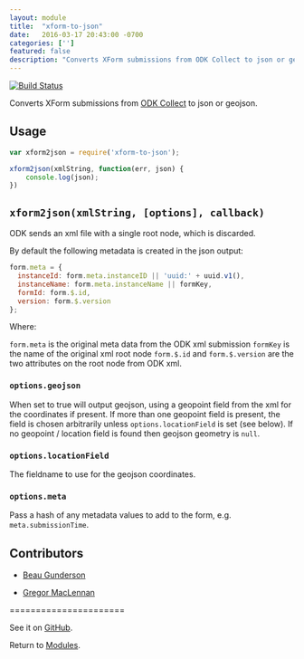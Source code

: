 ```yaml
---
layout: module
title:  "xform-to-json"
date:   2016-03-17 20:43:00 -0700
categories: ['']
featured: false
description: "Converts XForm submissions from ODK Collect to json or geojson."
---
```

[![Build Status](https://travis-ci.org/digidem/xform-to-json.svg)](https://travis-ci.org/digidem/xform-to-json)


Converts XForm submissions from [ODK Collect](https://opendatakit.org/use/collect/) to json or geojson.

## Usage

```javascript
var xform2json = require('xform-to-json');

xform2json(xmlString, function(err, json) {
    console.log(json);
})
```

## `xform2json(xmlString, [options], callback)`

ODK sends an xml file with a single root node, which is discarded.

By default the following metadata is created in the json output:

```javascript
form.meta = {
  instanceId: form.meta.instanceID || 'uuid:' + uuid.v1(),
  instanceName: form.meta.instanceName || formKey,
  formId: form.$.id,
  version: form.$.version
};
```

Where:

`form.meta` is the original meta data from the ODK xml submission
`formKey` is the name of the original xml root node
`form.$.id` and `form.$.version` are the two attributes on the root node from ODK xml.

### `options.geojson`

When set to true will output geojson, using a geopoint field from the xml for the coordinates if present. If more than one geopoint field is present, the field is chosen arbitrarily unless `options.locationField` is set (see below). If no geopoint / location field is found then geojson geometry is `null`.

### `options.locationField`

The fieldname to use for the geojson coordinates.

### `options.meta`

Pass a hash of any metadata values to add to the form, e.g. `meta.submissionTime`.

## Contributors

* [Beau Gunderson](https://github.com/beaugunderson)

* [Gregor MacLennan](https://github.com/gmaclennan)




======================

See it on [GitHub](https://github.com/digidem/xform-to-json).

Return to [Modules](/modules).